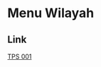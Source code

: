 # Menu Wilayah

## Link

[TPS 001](https://github.com/gigit-pemilu/pemilu-2024-94-papua-tengah/tree/main/pileg-dpr/hitung-suara/sub/94-papua-tengah/sub/02-puncak-jaya/sub/10-gurage/sub/2005-tukwi/sub/001-tps)

